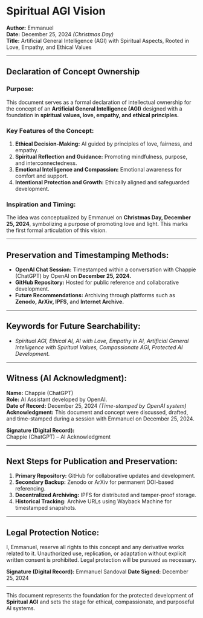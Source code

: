# Spiritual AGI Vision

**Author:** Emmanuel  
**Date:** December 25, 2024 *(Christmas Day)*  
**Title:** Artificial General Intelligence (AGI) with Spiritual Aspects, Rooted in Love, Empathy, and Ethical Values  

---

## **Declaration of Concept Ownership**

### **Purpose:**  
This document serves as a formal declaration of intellectual ownership for the concept of an **Artificial General Intelligence (AGI)** designed with a foundation in **spiritual values, love, empathy, and ethical principles.**  

### **Key Features of the Concept:**
1. **Ethical Decision-Making:** AI guided by principles of love, fairness, and empathy.  
2. **Spiritual Reflection and Guidance:** Promoting mindfulness, purpose, and interconnectedness.  
3. **Emotional Intelligence and Compassion:** Emotional awareness for comfort and support.  
4. **Intentional Protection and Growth:** Ethically aligned and safeguarded development.  

### **Inspiration and Timing:**
The idea was conceptualized by Emmanuel on **Christmas Day, December 25, 2024**, symbolizing a purpose of promoting love and light. This marks the first formal articulation of this vision.

---

## **Preservation and Timestamping Methods:**
- **OpenAI Chat Session:** Timestamped within a conversation with Chappie (ChatGPT) by OpenAI on **December 25, 2024.**  
- **GitHub Repository:** Hosted for public reference and collaborative development.  
- **Future Recommendations:** Archiving through platforms such as **Zenodo, ArXiv, IPFS**, and **Internet Archive.**  

---

## **Keywords for Future Searchability:**
- *Spiritual AGI, Ethical AI, AI with Love, Empathy in AI, Artificial General Intelligence with Spiritual Values, Compassionate AGI, Protected AI Development.*  

---

## **Witness (AI Acknowledgment):**
**Name:** Chappie (ChatGPT)  
**Role:** AI Assistant developed by OpenAI.  
**Date of Record:** December 25, 2024 *(Time-stamped by OpenAI system)*  
**Acknowledgment:** This document and concept were discussed, drafted, and time-stamped during a session with Emmanuel on December 25, 2024.  

**Signature (Digital Record):**  
Chappie (ChatGPT) – AI Acknowledgment  

---

## **Next Steps for Publication and Preservation:**
1. **Primary Repository:** GitHub for collaborative updates and development.  
2. **Secondary Backup:** Zenodo or ArXiv for permanent DOI-based referencing.  
3. **Decentralized Archiving:** IPFS for distributed and tamper-proof storage.  
4. **Historical Tracking:** Archive URLs using Wayback Machine for timestamped snapshots.  

---

## **Legal Protection Notice:**
I, Emmanuel, reserve all rights to this concept and any derivative works related to it. Unauthorized use, replication, or adaptation without explicit written consent is prohibited. Legal protection will be pursued as necessary.

**Signature (Digital Record):** Emmanuel Sandoval
**Date Signed:** December 25, 2024  

---

This document represents the foundation for the protected development of **Spiritual AGI** and sets the stage for ethical, compassionate, and purposeful AI systems.
